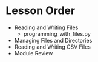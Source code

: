 # Lesson Order

* Reading and Writing Files
  * programming_with_files.py
* Managing Files and Directories
* Reading and Writing CSV Files
* Module Review
